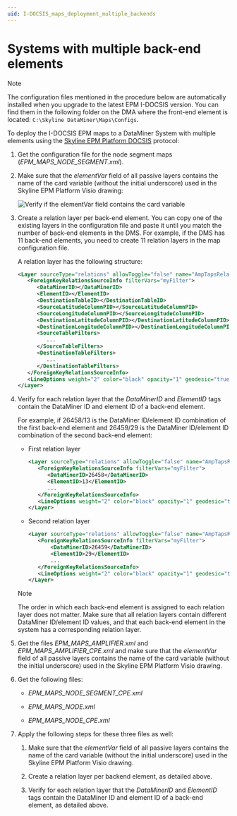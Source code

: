 ```yaml
---
uid: I-DOCSIS_maps_deployment_multiple_backends
---
```


# Systems with multiple back-end elements

> [!NOTE]
> The configuration files mentioned in the procedure below are automatically installed when you upgrade to the latest EPM I-DOCSIS version. You can find them in the following folder on the DMA where the front-end element is located: `C:\Skyline DataMiner\Maps\Configs`.

To deploy the I-DOCSIS EPM maps to a DataMiner System with multiple elements using the [Skyline EPM Platform DOCSIS](https://catalog.dataminer.services/result/driver/7209) protocol:

1. Get the configuration file for the node segment maps (*EPM_MAPS_NODE_SEGMENT.xml*).

1. Make sure that the *elementVar* field of all passive layers contains the name of the card variable (without the initial underscore) used in the Skyline EPM Platform Visio drawing:

   ![Verify if the elementVar field contains the card variable](~/user-guide/images/EPM_I_DOCSIS_maps_deployment_maps_config_one_backend.png)

1. Create a relation layer per back-end element. You can copy one of the existing layers in the configuration file and paste it until you match the number of back-end elements in the DMS. For example, if the DMS has 11 back-end elements, you need to create 11 relation layers in the map configuration file.

   A relation layer has the following structure:

   ```xml
   <Layer sourceType="relations" allowToggle="false" name="AmpTapsRelation" visible="true" limitToBounds="true">
      <ForeignKeyRelationsSourceInfo filterVars="myFilter">
         <DataMinerID></DataMinerID>
         <ElementID></ElementID>
         <DestinationTableID></DestinationTableID>
         <SourceLatitudeColumnPID></SourceLatitudeColumnPID>
         <SourceLongitudeColumnPID></SourceLongitudeColumnPID>
         <DestinationLatitudeColumnPID></DestinationLatitudeColumnPID>
         <DestinationLongitudeColumnPID></DestinationLongitudeColumnPID>
         <SourceTableFilters>
            ...
         </SourceTableFilters>
         <DestinationTableFilters>
            ...
         </DestinationTableFilters>
      </ForeignKeyRelationsSourceInfo>
      <LineOptions weight="2" color="black" opacity="1" geodesic="true" />
   </Layer>
   ```

1. Verify for each relation layer that the *DataMinerID* and *ElementID* tags contain the DataMiner ID and element ID of a back-end element.

   For example, if 26458/13 is the DataMiner ID/element ID combination of the first back-end element and 26459/29 is the DataMiner ID/element ID combination of the second back-end element:

    - First relation layer

      ```xml
      <Layer sourceType="relations" allowToggle="false" name="AmpTapsRelation" visible="true" limitToBounds="true">
         <ForeignKeyRelationsSourceInfo filterVars="myFilter">
            <DataMinerID>26458</DataMinerID>
            <ElementID>13</ElementID>
            ...
         </ForeignKeyRelationsSourceInfo>
         <LineOptions weight="2" color="black" opacity="1" geodesic="true" />
      </Layer>
      ```

    - Second relation layer

      ```xml
      <Layer sourceType="relations" allowToggle="false" name="AmpTapsRelation" visible="true" limitToBounds="true">
         <ForeignKeyRelationsSourceInfo filterVars="myFilter">
             <DataMinerID>26459</DataMinerID>
             <ElementID>29</ElementID>
             ...
         </ForeignKeyRelationsSourceInfo>
         <LineOptions weight="2" color="black" opacity="1" geodesic="true" />
      </Layer>
      ```

   > [!NOTE]
   > The order in which each back-end element is assigned to each relation layer does not matter. Make sure that all relation layers contain different DataMiner ID/element ID values, and that each back-end element in the system has a corresponding relation layer.

1. Get the files *EPM_MAPS_AMPLIFIER.xml* and *EPM_MAPS_AMPLIFIER_CPE.xml* and make sure that the *elementVar* field of all passive layers contains the name of the card variable (without the initial underscore) used in the Skyline EPM Platform Visio drawing.

1. Get the following files:

   - *EPM_MAPS_NODE_SEGMENT_CPE.xml*

   - *EPM_MAPS_NODE.xml*

   - *EPM_MAPS_NODE_CPE.xml*

1. Apply the following steps for these three files as well:

   1. Make sure that the *elementVar* field of all passive layers contains the name of the card variable (without the initial underscore) used in the Skyline EPM Platform Visio drawing.

   1. Create a relation layer per backend element, as detailed above.

   1. Verify for each relation layer that the *DataMinerID* and *ElementID* tags contain the DataMiner ID and element ID of a back-end element, as detailed above.

